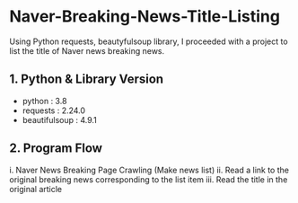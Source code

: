 # Naver-Breaking-News-Title-Listing
Using Python requests, beautyfulsoup library, I proceeded with a project to list the title of Naver news breaking news.

## 1. Python & Library Version
- python : 3.8
- requests : 2.24.0
- beautifulsoup : 4.9.1

## 2. Program Flow
i. Naver News Breaking Page Crawling (Make news list)
ii. Read a link to the original breaking news corresponding to the list item
iii. Read the title in the original article
